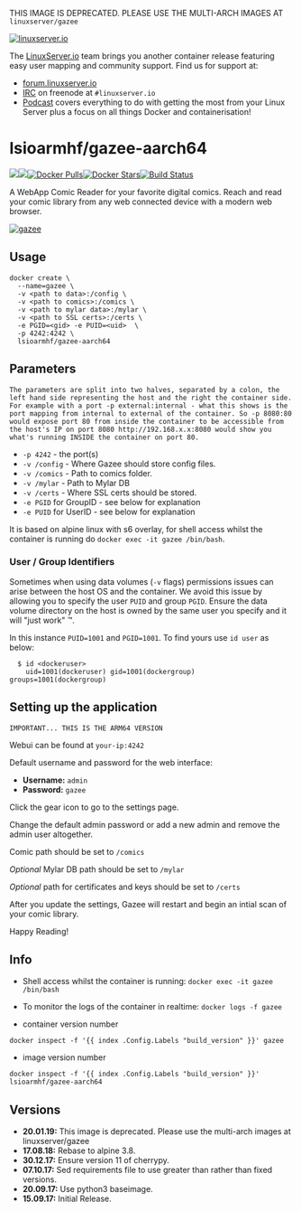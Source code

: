 [linuxserverurl]: https://linuxserver.io
[forumurl]: https://forum.linuxserver.io
[ircurl]: https://www.linuxserver.io/irc/
[podcasturl]: https://www.linuxserver.io/podcast/
[appurl]: https://github.com/hubbcaps/gazee
[hub]: https://hub.docker.com/r/lsioarmhf/gazee-aarch64/

THIS IMAGE IS DEPRECATED. PLEASE USE THE MULTI-ARCH IMAGES AT `linuxserver/gazee`

[![linuxserver.io](https://raw.githubusercontent.com/linuxserver/docker-templates/master/linuxserver.io/img/linuxserver_medium.png)][linuxserverurl]

The [LinuxServer.io][linuxserverurl] team brings you another container release featuring easy user mapping and community support. Find us for support at:
* [forum.linuxserver.io][forumurl]
* [IRC][ircurl] on freenode at `#linuxserver.io`
* [Podcast][podcasturl] covers everything to do with getting the most from your Linux Server plus a focus on all things Docker and containerisation!

# lsioarmhf/gazee-aarch64
[![](https://images.microbadger.com/badges/version/lsioarmhf/gazee-aarch64.svg)](https://microbadger.com/images/lsioarmhf/gazee-aarch64 "Get your own version badge on microbadger.com")[![](https://images.microbadger.com/badges/image/lsioarmhf/gazee-aarch64.svg)](http://microbadger.com/images/lsioarmhf/gazee-aarch64 "Get your own image badge on microbadger.com")[![Docker Pulls](https://img.shields.io/docker/pulls/lsioarmhf/gazee-aarch64.svg)][hub][![Docker Stars](https://img.shields.io/docker/stars/lsioarmhf/gazee-aarch64.svg)][hub][![Build Status](https://ci.linuxserver.io/buildStatus/icon?job=Docker-Builders/arm64/arm64-gazee)](https://ci.linuxserver.io/job/Docker-Builders/job/arm64/job/arm64-gazee/)

A WebApp Comic Reader for your favorite digital comics. Reach and read your comic library from any web connected device with a modern web browser.

[![gazee](https://raw.githubusercontent.com/hubbcaps/gazee/master/public/images/logos/red/logo-red-yellow.png)][appurl]

## Usage

```
docker create \
  --name=gazee \
  -v <path to data>:/config \
  -v <path to comics>:/comics \
  -v <path to mylar data>:/mylar \
  -v <path to SSL certs>:/certs \
  -e PGID=<gid> -e PUID=<uid>  \
  -p 4242:4242 \
  lsioarmhf/gazee-aarch64
```

## Parameters

`The parameters are split into two halves, separated by a colon, the left hand side representing the host and the right the container side. 
For example with a port -p external:internal - what this shows is the port mapping from internal to external of the container.
So -p 8080:80 would expose port 80 from inside the container to be accessible from the host's IP on port 8080
http://192.168.x.x:8080 would show you what's running INSIDE the container on port 80.`


* `-p 4242` - the port(s)
* `-v /config` - Where Gazee should store config files.
* `-v /comics` - Path to comics folder.
* `-v /mylar` - Path to Mylar DB 
* `-v /certs` - Where SSL certs should be stored. 
* `-e PGID` for GroupID - see below for explanation
* `-e PUID` for UserID - see below for explanation

It is based on alpine linux with s6 overlay, for shell access whilst the container is running do `docker exec -it gazee /bin/bash`.

### User / Group Identifiers

Sometimes when using data volumes (`-v` flags) permissions issues can arise between the host OS and the container. We avoid this issue by allowing you to specify the user `PUID` and group `PGID`. Ensure the data volume directory on the host is owned by the same user you specify and it will "just work" &trade;.

In this instance `PUID=1001` and `PGID=1001`. To find yours use `id user` as below:

```
  $ id <dockeruser>
    uid=1001(dockeruser) gid=1001(dockergroup) groups=1001(dockergroup)
```

## Setting up the application
`IMPORTANT... THIS IS THE ARM64 VERSION`

Webui can be found at `your-ip:4242`

  Default username and password for the web interface:

  * **Username:** `admin`
  * **Password:** `gazee`

Click the gear icon to go to the settings page.

Change the default admin password or add a new admin and remove the admin user altogether.

Comic path should be set to `/comics`

*Optional* Mylar DB path should be set to `/mylar`

*Optional* path for certificates and keys should be set to `/certs`

After you update the settings, Gazee will restart and begin an intial scan of your comic library.

Happy Reading!

## Info

* Shell access whilst the container is running: `docker exec -it gazee /bin/bash`
* To monitor the logs of the container in realtime: `docker logs -f gazee`

* container version number 

`docker inspect -f '{{ index .Config.Labels "build_version" }}' gazee`

* image version number

`docker inspect -f '{{ index .Config.Labels "build_version" }}' lsioarmhf/gazee-aarch64`

## Versions

+ **20.01.19:** This image is deprecated. Please use the multi-arch images at linuxserver/gazee
+ **17.08.18:** Rebase to alpine 3.8.
+ **30.12.17:** Ensure version 11 of cherrypy.
+ **07.10.17:** Sed requirements file to use greater than rather than fixed versions.
+ **20.09.17:** Use python3 baseimage.
+ **15.09.17:** Initial Release.
